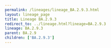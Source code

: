 ```yaml
---
permalink: /lineages/lineage_BA.2.9.3.html
layout: lineage_page
title: Lineage BA.2.9.3
redirect_to: ../lineage.html?lineage=BA.2.9.3
lineage: BA.2.9.3
parent: BA.2.9
children: ['BA.2.9.3']
---
```

